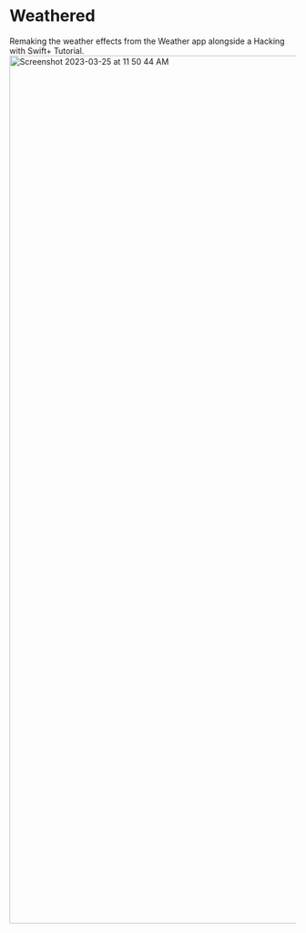 # Weathered
Remaking the weather effects from the Weather app alongside a Hacking with Swift+ Tutorial.
<img width="1524" alt="Screenshot 2023-03-25 at 11 50 44 AM" src="https://user-images.githubusercontent.com/110639779/227727824-0eb99fbf-1e32-49e0-9cbf-4ef449206bb1.png">
